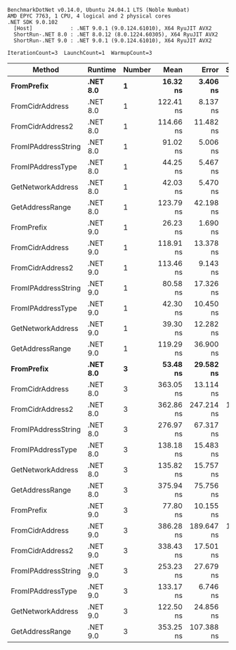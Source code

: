 ```

BenchmarkDotNet v0.14.0, Ubuntu 24.04.1 LTS (Noble Numbat)
AMD EPYC 7763, 1 CPU, 4 logical and 2 physical cores
.NET SDK 9.0.102
  [Host]            : .NET 9.0.1 (9.0.124.61010), X64 RyuJIT AVX2
  ShortRun-.NET 8.0 : .NET 8.0.12 (8.0.1224.60305), X64 RyuJIT AVX2
  ShortRun-.NET 9.0 : .NET 9.0.1 (9.0.124.61010), X64 RyuJIT AVX2

IterationCount=3  LaunchCount=1  WarmupCount=3  

```
| Method              | Runtime  | Number | Mean      | Error      | StdDev    | Min       | Max       | Gen0   | Allocated |
|-------------------- |--------- |------- |----------:|-----------:|----------:|----------:|----------:|-------:|----------:|
| **FromPrefix**          | **.NET 8.0** | **1**      |  **16.32 ns** |   **3.406 ns** |  **0.187 ns** |  **16.16 ns** |  **16.53 ns** | **0.0033** |      **56 B** |
| FromCidrAddress     | .NET 8.0 | 1      | 122.41 ns |   8.137 ns |  0.446 ns | 121.95 ns | 122.83 ns | 0.0067 |     112 B |
| FromCidrAddress2    | .NET 8.0 | 1      | 114.66 ns |  11.482 ns |  0.629 ns | 114.15 ns | 115.36 ns | 0.0067 |     112 B |
| FromIPAddressString | .NET 8.0 | 1      |  91.02 ns |   5.006 ns |  0.274 ns |  90.80 ns |  91.32 ns | 0.0033 |      56 B |
| FromIPAddressType   | .NET 8.0 | 1      |  44.25 ns |   5.467 ns |  0.300 ns |  44.02 ns |  44.59 ns | 0.0052 |      88 B |
| GetNetworkAddress   | .NET 8.0 | 1      |  42.03 ns |   5.470 ns |  0.300 ns |  41.85 ns |  42.38 ns | 0.0033 |      56 B |
| GetAddressRange     | .NET 8.0 | 1      | 123.79 ns |  42.198 ns |  2.313 ns | 121.33 ns | 125.92 ns | 0.0100 |     168 B |
| FromPrefix          | .NET 9.0 | 1      |  26.23 ns |   1.690 ns |  0.093 ns |  26.13 ns |  26.32 ns | 0.0033 |      56 B |
| FromCidrAddress     | .NET 9.0 | 1      | 118.91 ns |  13.378 ns |  0.733 ns | 118.36 ns | 119.74 ns | 0.0067 |     112 B |
| FromCidrAddress2    | .NET 9.0 | 1      | 113.46 ns |   9.143 ns |  0.501 ns | 112.88 ns | 113.76 ns | 0.0067 |     112 B |
| FromIPAddressString | .NET 9.0 | 1      |  80.58 ns |  17.326 ns |  0.950 ns |  79.99 ns |  81.67 ns | 0.0033 |      56 B |
| FromIPAddressType   | .NET 9.0 | 1      |  42.30 ns |  10.450 ns |  0.573 ns |  41.83 ns |  42.94 ns | 0.0052 |      88 B |
| GetNetworkAddress   | .NET 9.0 | 1      |  39.30 ns |  12.282 ns |  0.673 ns |  38.79 ns |  40.07 ns | 0.0033 |      56 B |
| GetAddressRange     | .NET 9.0 | 1      | 119.29 ns |  36.900 ns |  2.023 ns | 117.95 ns | 121.62 ns | 0.0100 |     168 B |
| **FromPrefix**          | **.NET 8.0** | **3**      |  **53.48 ns** |  **29.582 ns** |  **1.621 ns** |  **51.70 ns** |  **54.86 ns** | **0.0100** |     **168 B** |
| FromCidrAddress     | .NET 8.0 | 3      | 363.05 ns |  13.114 ns |  0.719 ns | 362.56 ns | 363.88 ns | 0.0200 |     336 B |
| FromCidrAddress2    | .NET 8.0 | 3      | 362.86 ns | 247.214 ns | 13.551 ns | 354.82 ns | 378.51 ns | 0.0200 |     336 B |
| FromIPAddressString | .NET 8.0 | 3      | 276.97 ns |  67.317 ns |  3.690 ns | 273.61 ns | 280.92 ns | 0.0100 |     168 B |
| FromIPAddressType   | .NET 8.0 | 3      | 138.18 ns |  15.483 ns |  0.849 ns | 137.68 ns | 139.16 ns | 0.0157 |     264 B |
| GetNetworkAddress   | .NET 8.0 | 3      | 135.82 ns |  15.757 ns |  0.864 ns | 135.32 ns | 136.82 ns | 0.0100 |     168 B |
| GetAddressRange     | .NET 8.0 | 3      | 375.94 ns |  75.756 ns |  4.152 ns | 371.15 ns | 378.50 ns | 0.0300 |     504 B |
| FromPrefix          | .NET 9.0 | 3      |  77.80 ns |  10.155 ns |  0.557 ns |  77.35 ns |  78.43 ns | 0.0100 |     168 B |
| FromCidrAddress     | .NET 9.0 | 3      | 386.28 ns | 189.647 ns | 10.395 ns | 380.06 ns | 398.28 ns | 0.0200 |     336 B |
| FromCidrAddress2    | .NET 9.0 | 3      | 338.43 ns |  17.501 ns |  0.959 ns | 337.40 ns | 339.29 ns | 0.0200 |     336 B |
| FromIPAddressString | .NET 9.0 | 3      | 253.23 ns |  27.679 ns |  1.517 ns | 251.56 ns | 254.52 ns | 0.0100 |     168 B |
| FromIPAddressType   | .NET 9.0 | 3      | 133.17 ns |   6.746 ns |  0.370 ns | 132.84 ns | 133.57 ns | 0.0157 |     264 B |
| GetNetworkAddress   | .NET 9.0 | 3      | 122.50 ns |  24.856 ns |  1.362 ns | 121.46 ns | 124.05 ns | 0.0100 |     168 B |
| GetAddressRange     | .NET 9.0 | 3      | 353.25 ns | 107.388 ns |  5.886 ns | 348.83 ns | 359.93 ns | 0.0300 |     504 B |

